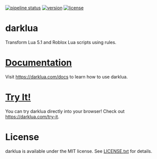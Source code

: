 [![pipeline status](https://gitlab.com/seaofvoices/darklua/badges/main/pipeline.svg)](https://gitlab.com/seaofvoices/darklua/commits/main)
[![version](https://img.shields.io/crates/v/darklua)](https://crates.io/crates/darklua)
[![license](https://img.shields.io/crates/l/darklua)](LICENSE.txt)

# darklua

Transform Lua 5.1 and Roblox Lua scripts using rules.

# [Documentation](https://darklua.com/docs)

Visit https://darklua.com/docs to learn how to use darklua.

# [Try It!](https://darklua.com/try-it)

You can try darklua directly into your browser! Check out https://darklua.com/try-it.

# License

darklua is available under the MIT license. See [LICENSE.txt](LICENSE.txt) for details.
